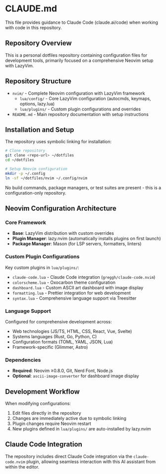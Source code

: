 # CLAUDE.md

This file provides guidance to Claude Code (claude.ai/code) when working
with code in this repository.

## Repository Overview

This is a personal dotfiles repository containing configuration files for
development tools, primarily focused on a comprehensive Neovim setup with LazyVim.

## Repository Structure

- `nvim/` - Complete Neovim configuration with LazyVim framework
  - `lua/config/` - Core LazyVim configuration (autocmds, keymaps, options,
    lazy.lua)
  - `lua/plugins/` - Custom plugin configurations and overrides
- `README.md` - Main repository documentation with setup instructions

## Installation and Setup

The repository uses symbolic linking for installation:

```bash
# Clone repository
git clone <repo-url> ~/dotfiles
cd ~/dotfiles

# Setup Neovim configuration
mkdir -p ~/.config
ln -sf ~/dotfiles/nvim ~/.config/nvim
```

No build commands, package managers, or test suites are present - this is a
configuration-only repository.

## Neovim Configuration Architecture

### Core Framework

- **Base**: LazyVim distribution with custom overrides
- **Plugin Manager**: lazy.nvim (automatically installs plugins on first
  launch)
- **Package Manager**: Mason (for LSP servers, formatters, linters)

### Custom Plugin Configurations

Key custom plugins in `lua/plugins/`:

- `claude-code.lua` - Claude Code integration (`greggh/claude-code.nvim`)
- `colorscheme.lua` - Oxocarbon theme configuration
- `dashboard.lua` - Custom ASCII art dashboard with image display
- `formatting.lua` - Prettier integration for web development
- `syntax.lua` - Comprehensive language support via Treesitter

### Language Support

Configured for comprehensive development across:

- Web technologies (JS/TS, HTML, CSS, React, Vue, Svelte)
- Systems languages (Rust, Go, Python, C)
- Configuration formats (TOML, YAML, JSON, Lua)
- Framework-specific (Glimmer, Astro)

### Dependencies

- **Required**: Neovim ≥0.8.0, Git, Nerd Font, Node.js
- **Optional**: `ascii-image-converter` for dashboard image display

## Development Workflow

When modifying configurations:

1. Edit files directly in the repository
2. Changes are immediately active due to symbolic linking
3. Plugin changes require Neovim restart
4. New plugins defined in `lua/plugins/` are auto-installed by lazy.nvim

## Claude Code Integration

The repository includes direct Claude Code integration via the
`claude-code.nvim` plugin, allowing seamless interaction with this AI assistant
from within the editor.
